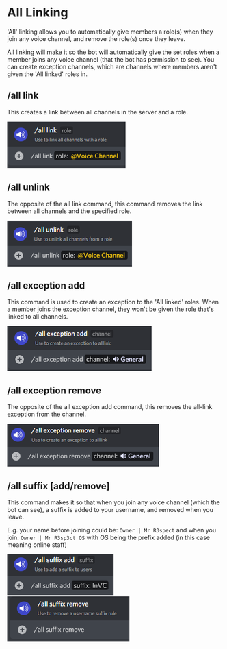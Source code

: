 # All Linking

'All' linking allows you to automatically give members a role(s) when they join any voice channel, and remove the role(s) once they leave.&#x20;

All linking will make it so the bot will automatically give the set roles when a member joins any voice channel (that the bot has permission to see). You can create exception channels, which are channels where members aren't given the 'All linked' roles in.

## /all link

This creates a link between all channels in the server and a role.

![all link command](<../../.gitbook/assets/alllink.png>)

## /all unlink

The opposite of the all link command, this command removes the link between all channels and the specified role.

![all unlink command](<../../.gitbook/assets/allunlink.png>)

## /all exception add

This command is used to create an exception to the 'All linked' roles. When a member joins the exception channel, they won't be given the role that's linked to all channels.

![all exception command](<../../.gitbook/assets/allexcept.png>)

## /all exception remove

The opposite of the all exception add command, this removes the all-link exception from the channel.&#x20;

![](<../../.gitbook/assets/allexceptrem.png>)

## /all suffix \[add/remove]

This command makes it so that when you join any voice channel (which the bot can see), a suffix is added to your username, and removed when you leave.

E.g. your name before joining could be: `Owner | Mr R3spect` and when you join: `Owner | Mr R3sp3ct OS` with OS being the prefix added (in this case meaning online staff)

![](<../../.gitbook/assets/allsuffix.png>)
![](<../../.gitbook/assets/allsuffixrem.png>)
